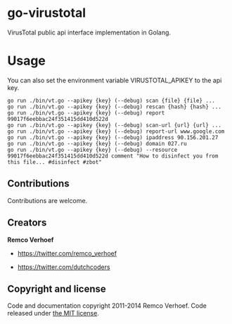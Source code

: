 go-virustotal
=============

VirusTotal public api interface implementation in Golang.


Usage
=====

You can also set the environment variable VIRUSTOTAL_APIKEY to the api key.

```
go run ./bin/vt.go --apikey {key} (--debug) scan {file} {file} ...
go run ./bin/vt.go --apikey {key} (--debug) rescan {hash} {hash} ...
go run ./bin/vt.go --apikey {key} (--debug) report 99017f6eebbac24f351415dd410d522d
go run ./bin/vt.go --apikey {key} (--debug) scan-url {url} {url} ...
go run ./bin/vt.go --apikey {key} (--debug) report-url www.google.com
go run ./bin/vt.go --apikey {key} (--debug) ipaddress 90.156.201.27
go run ./bin/vt.go --apikey {key} (--debug) domain 027.ru
go run ./bin/vt.go --apikey {key} (--debug) --resource 99017f6eebbac24f351415dd410d522d comment "How to disinfect you from this file... #disinfect #zbot"
```

## Contributions

Contributions are welcome.

## Creators 

**Remco Verhoef**
- <https://twitter.com/remco_verhoef>

- <https://twitter.com/dutchcoders>

## Copyright and license

Code and documentation copyright 2011-2014 Remco Verhoef. Code released under [the MIT license](LICENSE). 
